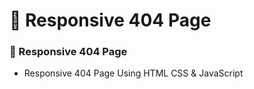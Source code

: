 # 👻 Responsive 404 Page
### 👻 Responsive 404 Page

- Responsive 404 Page Using HTML CSS & JavaScript

